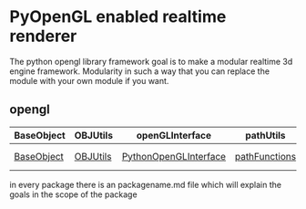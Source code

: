 # PyOpenGL enabled realtime renderer

The python opengl library framework goal is to make a modular realtime 3d engine framework.
Modularity in such a way that you can replace the module with your own module if you want.

## opengl

| BaseObject | OBJUtils | openGLInterface | pathUtils | Renderer |
| ---------- | -------- | --------------- | --------- | -------- |
| [BaseObject](https://github.com/HeadhunterXamd/PyOpenGLEngine/blob/master/PyGEF/BaseObject/BaseObject.md)      | [OBJUtils](https://github.com/HeadhunterXamd/PyOpenGLEngine/blob/master/PyGEF/OBJUtils/OBJUtils.md) | [PythonOpenGLInterface](https://github.com/HeadhunterXamd/PyOpenGLEngine/blob/master/PyGEF/openGLInterface/openGLInterface.md) | [pathFunctions](https://github.com/HeadhunterXamd/PyOpenGLEngine/blob/master/PyGEF/pathUtils/pathutils.md) | {renderLib] (https://github.com/HeadhunterXamd/PyOpenGLEngine/blob/master/PyGEF/Renderer/glRender.py) |


in every package there is an packagename.md file which will explain the goals in the scope of the package